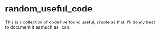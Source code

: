# random_useful_code
This is a collection of code I've found useful, simple as that. I'll do my best to document it as much as I can.
